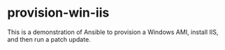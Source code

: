 # provision-win-iis

This is a demonstration of Ansible to provision a Windows AMI, install IIS, and then run a patch update.
